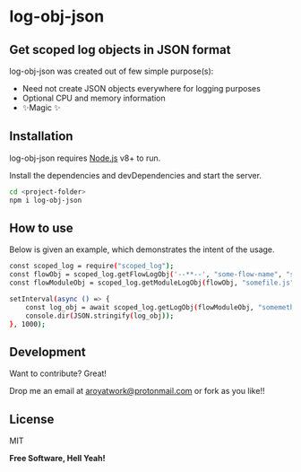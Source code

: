 # log-obj-json
## Get scoped log objects in JSON format

log-obj-json was created out of few simple purpose(s):
- Need not create JSON objects everywhere for logging purposes
- Optional CPU and memory information
- ✨Magic ✨

## Installation

log-obj-json requires [Node.js](https://nodejs.org/) v8+ to run.

Install the dependencies and devDependencies and start the server.

```sh
cd <project-folder>
npm i log-obj-json
```

## How to use
Below is given an example, which demonstrates the intent of the usage.
```sh
const scoped_log = require("scoped_log");
const flowObj = scoped_log.getFlowLogObj('--**--', "some-flow-name", "some-m-svc");
const flowModuleObj = scoped_log.getModuleLogObj(flowObj, "somefile.js");

setInterval(async () => {	
	const log_obj = await scoped_log.getLogObj(flowModuleObj, "somemethod", "", {}, true);	
	console.dir(JSON.stringify(log_obj));
}, 1000);
```


## Development

Want to contribute? Great!

Drop me an email at aroyatwork@protonmail.com or fork as you like!!

## License

MIT

**Free Software, Hell Yeah!**